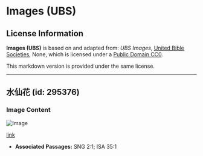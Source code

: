 # Images (UBS)

## License Information

**Images (UBS)** is based on and adapted from: _UBS Images_, [United Bible Societies](https://unitedbiblesocieties.org/), None, which is licensed under a [Public Domain CC0](https://creativecommons.org/public-domain/cc0/).

This markdown version is provided under the same license.



--------------------------------

## 水仙花 (id: 295376)

### Image Content

![Image](https://cdn.aquifer.bible/aquifer-content/resources/Media/WEB-0171_daffodil.jpg)

[link](https://cdn.aquifer.bible/aquifer-content/resources/Media/WEB-0171_daffodil.jpg)

* **Associated Passages:** SNG 2:1; ISA 35:1

